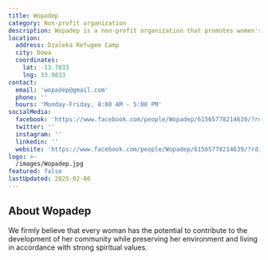 ```yaml
---
title: Wopadep
category: Non-profit organization
description: Wopadep is a non-profit organization that promotes women's rights and equality in Malawi through education, health, and community development.
location:
  address: Dzaleka Refugee Camp
  city: Dowa
  coordinates:
    lat: -13.7833
    lng: 33.9833
contact:
  email: 'wopadep@gmail.com'
  phone: ''
  hours: 'Monday-Friday, 8:00 AM - 5:00 PM'
socialMedia:
  facebook: 'https://www.facebook.com/people/Wopadep/61565778214639/?rdid=MR78fIb56VKtBQk4&share_url=https%3A%2F%2Fwww.facebook.com%2Fshare%2F15PYmDsmsK%2F'
  twitter: ''
  instagram: ''
  linkedin: ''
  website: 'https://www.facebook.com/people/Wopadep/61565778214639/?rdid=MR78fIb56VKtBQk4&share_url=https%3A%2F%2Fwww.facebook.com%2Fshare%2F15PYmDsmsK%2F'
logo: >-
  /images/Wopadep.jpg
featured: false
lastUpdated: 2025-02-06
---
```


## About Wopadep

We firmly believe that every woman has the potential to contribute to the development of her community while preserving her environment and living in accordance with strong spiritual values.
